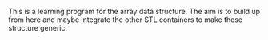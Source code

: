 This is a learning program for the array data structure.
The aim is to build up from here and maybe integrate the other
STL containers to make these structure generic.
